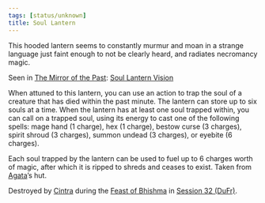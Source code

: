 ```yaml
---
tags: [status/unknown]
title: Soul Lantern
---
```



This hooded lantern seems to constantly murmur and moan in a strange language just faint enough to not be clearly heard, and radiates necromancy magic. 

Seen in [The Mirror of the Past](<../treasure-from-stormcaller-tower/the-mirror-of-the-past.md>): [Soul Lantern Vision](<../../mirror-visions/soul-lantern-vision.md>)

When attuned to this lantern, you can use an action to trap the soul of a creature that has died within the past minute. The lantern can store up to six souls at a time. When the lantern has at least one soul trapped within, you can call on a trapped soul, using its energy to cast one of the following spells: mage hand (1 charge), hex (1 charge), bestow curse (3 charges), spirit shroud (3 charges), summon undead (3 charges), or eyebite (6 charges). 

Each soul trapped by the lantern can be used to fuel up to 6 charges worth of magic, after which it is ripped to shreds and ceases to exist. Taken from [Agata](<../../../../people/fey/agata.md>)’s hut. 

Destroyed by [Cintra](<../../../../people/dunmari/cintra.md>) during the [Feast of Bhishma](<../../../../time/holidays-and-festivals/dunmari-festivals/feast-of-bhishma.md>) in [Session 32 (DuFr)](<../../session-notes/session-32-dufr.md>).